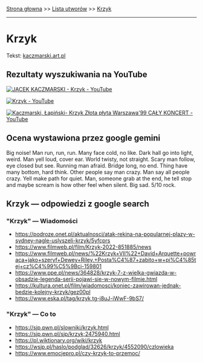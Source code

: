 [Strona głowna](../index.md) >> [Lista utworów](../list.md) >> [Krzyk](231.md)

---

# Krzyk

Tekst: [kaczmarski.art.pl](https://www.kaczmarski.art.pl/tworczosc/wiersze/krzyk/)

## Rezultaty wyszukiwania na YouTube

[![JACEK KACZMARSKI - Krzyk - YouTube](http://img.youtube.com/vi/8IaWemVjIhY/0.jpg)](https://www.youtube.com/watch?v=8IaWemVjIhY "JACEK KACZMARSKI - Krzyk - YouTube")

[![Krzyk - YouTube](http://img.youtube.com/vi/XCKRGQZQ8a0/0.jpg)](https://www.youtube.com/watch?v=XCKRGQZQ8a0 "Krzyk - YouTube")

[![Kaczmarski, Łapiński- Krzyk Złota płyta Warszawa'99 CAŁY KONCERT - YouTube](http://img.youtube.com/vi/EIbxzsPtnqw/0.jpg)](https://www.youtube.com/watch?v=EIbxzsPtnqw "Kaczmarski, Łapiński- Krzyk Złota płyta Warszawa'99 CAŁY KONCERT - YouTube")

## Ocena wystawiona przez google gemini

Big noise! Man run, run, run. Many face cold, no like. Dark hall go into light, weird. Man yell loud, cover ear. World twisty, not straight. Scary man follow, eye closed but see. Running man afraid. Bridge long, no end. Thing have many bottom, hard think. Other people say man crazy. Man say all people crazy. Yell make path for quiet. Man, someone grab at the end, he tell stop and maybe scream is how other feel when silent. Big sad. 5/10 rock.


## Krzyk — odpowiedzi z google search

### "Krzyk" — Wiadomości

 - <https://podroze.onet.pl/aktualnosci/atak-rekina-na-popularnej-plazy-w-sydney-nagle-uslyszeli-krzyk/5yfcprs>
 - <https://www.filmweb.pl/film/Krzyk-2022-851885/news>
 - <https://www.filmweb.pl/news/%22Krzyk+VII%22+David+Arquette+powraca+jako+szeryf+Dewey+Riley.+Posta%C4%87+zabito+w+pi%C4%85tej+cz%C4%99%C5%9Bci-159801>
 - <https://www.ppe.pl/news/364828/krzyk-7-z-wielka-gwiazda-w-obsadzie-legenda-serii-pojawi-sie-w-nowym-filmie.html>
 - <https://kultura.onet.pl/film/wiadomosci/koniec-zawirowan-jednak-bedzie-kolejny-krzyk/gez00pl>
 - <https://www.eska.pl/tag/krzyk,tg-j8uJ-iWwF-9bS7/>

### "Krzyk" — Co to

 - <https://sjp.pwn.pl/slowniki/krzyk.html>
 - <https://sjp.pwn.pl/sjp/krzyk;2475940.html>
 - <https://pl.wiktionary.org/wiki/krzyk>
 - <https://wsjp.pl/haslo/podglad/32626/krzyk/4552090/czlowieka>
 - <https://www.emocjepro.pl/czy-krzyk-to-przemoc/>

